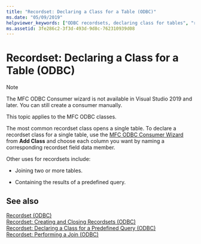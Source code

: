 ```yaml
---
title: "Recordset: Declaring a Class for a Table (ODBC)"
ms.date: "05/09/2019"
helpviewer_keywords: ["ODBC recordsets, declaring class for tables", "recordsets, declaring classes for tables"]
ms.assetid: 3fe286c2-3f3d-493d-9d8c-762310939d08
---
```

# Recordset: Declaring a Class for a Table (ODBC)

> [!NOTE]
> The MFC ODBC Consumer wizard is not available in Visual Studio 2019 and later. You can still create a consumer manually.

This topic applies to the MFC ODBC classes.

The most common recordset class opens a single table. To declare a recordset class for a single table, use the [MFC ODBC Consumer Wizard](../../mfc/reference/adding-an-mfc-odbc-consumer.md) from **Add Class** and choose each column you want by naming a corresponding recordset field data member.

Other uses for recordsets include:

- Joining two or more tables.

- Containing the results of a predefined query.

## See also

[Recordset (ODBC)](../../data/odbc/recordset-odbc.md)<br/>
[Recordset: Creating and Closing Recordsets (ODBC)](../../data/odbc/recordset-creating-and-closing-recordsets-odbc.md)<br/>
[Recordset: Declaring a Class for a Predefined Query (ODBC)](../../data/odbc/recordset-declaring-a-class-for-a-predefined-query-odbc.md)<br/>
[Recordset: Performing a Join (ODBC)](../../data/odbc/recordset-performing-a-join-odbc.md)